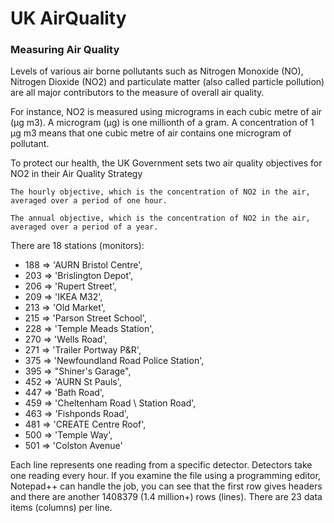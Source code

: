 # UK AirQuality

### Measuring Air Quality

Levels of various air borne pollutants such as Nitrogen Monoxide (NO), Nitrogen Dioxide (NO2) and particulate matter (also called particle pollution) are all major contributors to the measure of overall air quality.

For instance, NO2 is measured using micrograms in each cubic metre of air (µg m3). A microgram (µg) is one millionth of a gram. A concentration of 1 µg m3 means that one cubic metre of air contains one microgram of pollutant.

To protect our health, the UK Government sets two air quality objectives for NO2 in their Air Quality Strategy

    The hourly objective, which is the concentration of NO2 in the air, averaged over a period of one hour.

    The annual objective, which is the concentration of NO2 in the air, averaged over a period of a year.

There are 18 stations (monitors):

- 188 => 'AURN Bristol Centre',
- 203 => 'Brislington Depot',
- 206 => 'Rupert Street',
- 209 => 'IKEA M32',
- 213 => 'Old Market',
- 215 => 'Parson Street School',
- 228 => 'Temple Meads Station',
- 270 => 'Wells Road',
- 271 => 'Trailer Portway P&R',
- 375 => 'Newfoundland Road Police Station',
- 395 => "Shiner's Garage",
- 452 => 'AURN St Pauls',
- 447 => 'Bath Road',
- 459 => 'Cheltenham Road \ Station Road',
- 463 => 'Fishponds Road',
- 481 => 'CREATE Centre Roof',
- 500 => 'Temple Way',
- 501 => 'Colston Avenue'

Each line represents one reading from a specific detector. Detectors take one reading every hour. If you examine the file using a programming editor, Notepad++ can handle the job, you can see that the first row gives headers and there are another 1408379 (1.4 million+) rows (lines). There are 23 data items (columns) per line.
